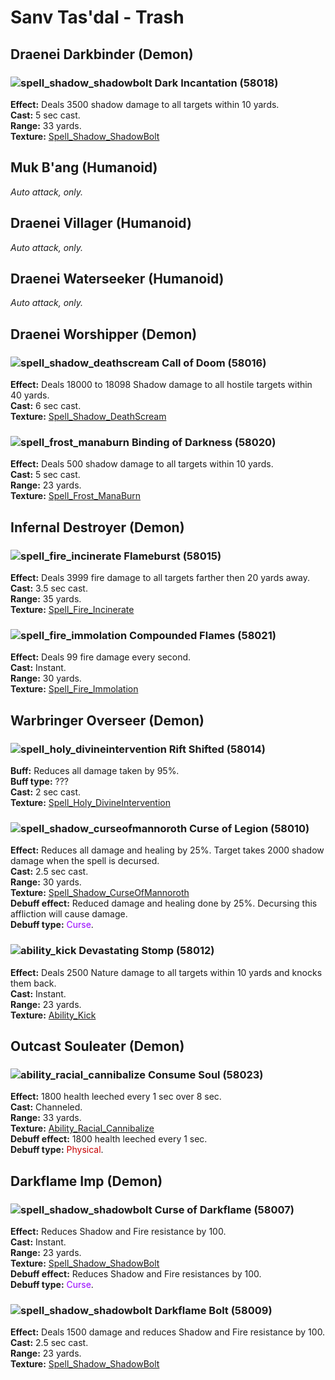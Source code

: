 # Sanv Tas'dal - Trash


## Draenei Darkbinder (Demon)


### ![spell_shadow_shadowbolt] Dark Incantation (58018)
**Effect:** Deals 3500 shadow damage to all targets within 10 yards.<br>
**Cast:** 5 sec cast.<br>
**Range:** 33 yards.<br>
**Texture:** <a href="https://wow.zamimg.com/images/wow/icons/large/spell_shadow_shadowbolt.jpg">Spell_Shadow_ShadowBolt</a><br>

[spell_shadow_shadowbolt]: https://wow.zamimg.com/images/wow/icons/small/spell_shadow_shadowbolt.jpg



## Muk B'ang (Humanoid)

*Auto attack, only.*



## Draenei Villager (Humanoid)

*Auto attack, only.*



## Draenei Waterseeker (Humanoid)

*Auto attack, only.*



## Draenei Worshipper (Demon)


### ![spell_shadow_deathscream] Call of Doom (58016)
**Effect:** Deals 18000 to 18098 Shadow damage to all hostile targets within 40 yards.<br>
**Cast:** 6 sec cast.<br>
**Texture:** <a href="https://wow.zamimg.com/images/wow/icons/large/spell_shadow_deathscream.jpg">Spell_Shadow_DeathScream</a><br>

[spell_shadow_deathscream]: https://wow.zamimg.com/images/wow/icons/small/spell_shadow_deathscream.jpg


### ![spell_frost_manaburn] Binding of Darkness (58020)
**Effect:** Deals 500 shadow damage to all targets within 10 yards.<br>
**Cast:** 5 sec cast.<br>
**Range:** 23 yards.<br>
**Texture:** <a href="https://wow.zamimg.com/images/wow/icons/large/spell_frost_manaburn.jpg">Spell_Frost_ManaBurn</a><br>

[spell_frost_manaburn]: https://wow.zamimg.com/images/wow/icons/small/spell_frost_manaburn.jpg



## Infernal Destroyer (Demon)


### ![spell_fire_incinerate] Flameburst (58015)
**Effect:** Deals 3999 fire damage to all targets farther then 20 yards away.<br>
**Cast:** 3.5 sec cast.<br>
**Range:** 35 yards.<br>
**Texture:** <a href="https://wow.zamimg.com/images/wow/icons/large/spell_fire_incinerate.jpg">Spell_Fire_Incinerate</a><br>

[spell_fire_incinerate]: https://wow.zamimg.com/images/wow/icons/small/spell_fire_incinerate.jpg


### ![spell_fire_immolation] Compounded Flames (58021)
**Effect:** Deals 99 fire damage every second.<br>
**Cast:** Instant.<br>
**Range:** 30 yards.<br>
**Texture:** <a href="https://wow.zamimg.com/images/wow/icons/large/spell_fire_immolation.jpg">Spell_Fire_Immolation</a><br>

[spell_fire_immolation]: https://wow.zamimg.com/images/wow/icons/small/spell_fire_immolation.jpg



## Warbringer Overseer (Demon)


### ![spell_holy_divineintervention] Rift Shifted (58014)
**Buff:** Reduces all damage taken by 95%.<br>
**Buff type:** ???<br>
**Cast:** 2 sec cast.<br>
**Texture:** <a href="https://wow.zamimg.com/images/wow/icons/large/spell_holy_divineintervention.jpg">Spell_Holy_DivineIntervention</a><br>

[spell_holy_divineintervention]: https://wow.zamimg.com/images/wow/icons/small/spell_holy_divineintervention.jpg


### ![spell_shadow_curseofmannoroth] Curse of Legion (58010)
**Effect:** Reduces all damage and healing by 25%. Target takes 2000 shadow damage when the spell is decursed.<br>
**Cast:** 2.5 sec cast.<br>
**Range:** 30 yards.<br>
**Texture:** <a href="https://wow.zamimg.com/images/wow/icons/large/spell_shadow_curseofmannoroth.jpg">Spell_Shadow_CurseOfMannoroth</a><br>
**Debuff effect:** Reduced damage and healing done by 25%. Decursing this affliction will cause damage.<br>
**Debuff type:** <span style="color:#9600FF">Curse</span>.<br>

[spell_shadow_curseofmannoroth]: https://wow.zamimg.com/images/wow/icons/small/spell_shadow_curseofmannoroth.jpg


### ![ability_kick] Devastating Stomp (58012)
**Effect:** Deals 2500 Nature damage to all targets within 10 yards and knocks them back.<br>
**Cast:** Instant.<br>
**Range:** 23 yards.<br>
**Texture:** <a href="https://wow.zamimg.com/images/wow/icons/large/ability_kick.jpg">Ability_Kick</a><br>

[ability_kick]: https://wow.zamimg.com/images/wow/icons/small/ability_kick.jpg



## Outcast Souleater (Demon)


### ![ability_racial_cannibalize] Consume Soul (58023)
**Effect:** 1800 health leeched every 1 sec over 8 sec.<br>
**Cast:** Channeled.<br>
**Range:** 33 yards.<br>
**Texture:** <a href="https://wow.zamimg.com/images/wow/icons/large/ability_racial_cannibalize.jpg">Ability_Racial_Cannibalize</a><br>
**Debuff effect:** 1800 health leeched every 1 sec.<br>
**Debuff type:** <span style="color:#C80000">Physical</span>.<br>

[ability_racial_cannibalize]: https://wow.zamimg.com/images/wow/icons/small/ability_racial_cannibalize.jpg



## Darkflame Imp (Demon)


### ![spell_shadow_shadowbolt] Curse of Darkflame (58007)
**Effect:** Reduces Shadow and Fire resistance by 100.<br>
**Cast:** Instant.<br>
**Range:** 23 yards.<br>
**Texture:** <a href="https://wow.zamimg.com/images/wow/icons/large/spell_shadow_shadowbolt.jpg">Spell_Shadow_ShadowBolt</a><br>
**Debuff effect:** Reduces Shadow and Fire resistances by 100.<br>
**Debuff type:** <span style="color:#9600FF">Curse</span>.<br>

[spell_shadow_shadowbolt]: https://wow.zamimg.com/images/wow/icons/small/spell_shadow_shadowbolt.jpg


### ![spell_shadow_shadowbolt] Darkflame Bolt (58009)
**Effect:** Deals 1500 damage and reduces Shadow and Fire resistance by 100.<br>
**Cast:** 2.5 sec cast.<br>
**Range:** 23 yards.<br>
**Texture:** <a href="https://wow.zamimg.com/images/wow/icons/large/spell_shadow_shadowbolt.jpg">Spell_Shadow_ShadowBolt</a><br>

[spell_shadow_shadowbolt]: https://wow.zamimg.com/images/wow/icons/small/spell_shadow_shadowbolt.jpg